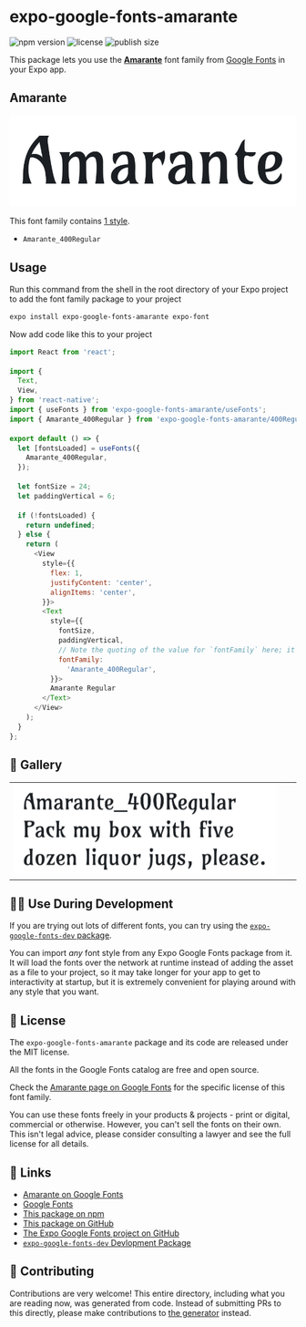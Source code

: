 # expo-google-fonts-amarante

![npm version](https://flat.badgen.net/npm/v/expo-google-fonts-amarante)
![license](https://flat.badgen.net/github/license/expo/google-fonts)
![publish size](https://flat.badgen.net/packagephobia/install/expo-google-fonts-amarante)

This package lets you use the [**Amarante**](https://fonts.google.com/specimen/Amarante) font family from [Google Fonts](https://fonts.google.com/) in your Expo app.

## Amarante

![Amarante](./font-family.png)

This font family contains [1 style](#-gallery).

- `Amarante_400Regular`

## Usage

Run this command from the shell in the root directory of your Expo project to add the font family package to your project
```sh
expo install expo-google-fonts-amarante expo-font
```

Now add code like this to your project
```js
import React from 'react';

import {
  Text,
  View,
} from 'react-native';
import { useFonts } from 'expo-google-fonts-amarante/useFonts';
import { Amarante_400Regular } from 'expo-google-fonts-amarante/400Regular';

export default () => {
  let [fontsLoaded] = useFonts({
    Amarante_400Regular,
  });

  let fontSize = 24;
  let paddingVertical = 6;

  if (!fontsLoaded) {
    return undefined;
  } else {
    return (
      <View
        style={{
          flex: 1,
          justifyContent: 'center',
          alignItems: 'center',
        }}>
        <Text
          style={{
            fontSize,
            paddingVertical,
            // Note the quoting of the value for `fontFamily` here; it expects a string!
            fontFamily:
              'Amarante_400Regular',
          }}>
          Amarante Regular
        </Text>
      </View>
    );
  }
};

```

## 🔡 Gallery


||||
|-|-|-|
|![Amarante_400Regular](.//400Regular/Amarante_400Regular.ttf.png)||||


## 👩‍💻 Use During Development

If you are trying out lots of different fonts, you can try using the [`expo-google-fonts-dev` package](https://github.com/freeboub/google-fonts/tree/master/font-packages/dev#readme).

You can import *any* font style from any Expo Google Fonts package from it. It will load the fonts
over the network at runtime instead of adding the asset as a file to your project, so it may take longer
for your app to get to interactivity at startup, but it is extremely convenient
for playing around with any style that you want.

## 📖 License

The `expo-google-fonts-amarante` package and its code are released under the MIT license.

All the fonts in the Google Fonts catalog are free and open source.

Check the [Amarante page on Google Fonts](https://fonts.google.com/specimen/Amarante) for the specific license of this font family.

You can use these fonts freely in your products & projects - print or digital, commercial or otherwise. However, you can't sell the fonts on their own. This isn't legal advice, please consider consulting a lawyer and see the full license for all details.

## 🔗 Links

- [Amarante on Google Fonts](https://fonts.google.com/specimen/Amarante)
- [Google Fonts](https://fonts.google.com/)
- [This package on npm](https://www.npmjs.com/package/expo-google-fonts-amarante)
- [This package on GitHub](https://github.com/freeboub/google-fonts/tree/master/font-packages/amarante)
- [The Expo Google Fonts project on GitHub](https://github.com/freeboub/google-fonts)
- [`expo-google-fonts-dev` Devlopment Package](https://github.com/freeboub/google-fonts/tree/master/font-packages/dev)

## 🤝 Contributing

Contributions are very welcome! This entire directory, including what you are reading now, was generated from code. Instead of submitting PRs to this directly, please make contributions to [the generator](https://github.com/freeboub/google-fonts/tree/master/packages/generator) instead.
